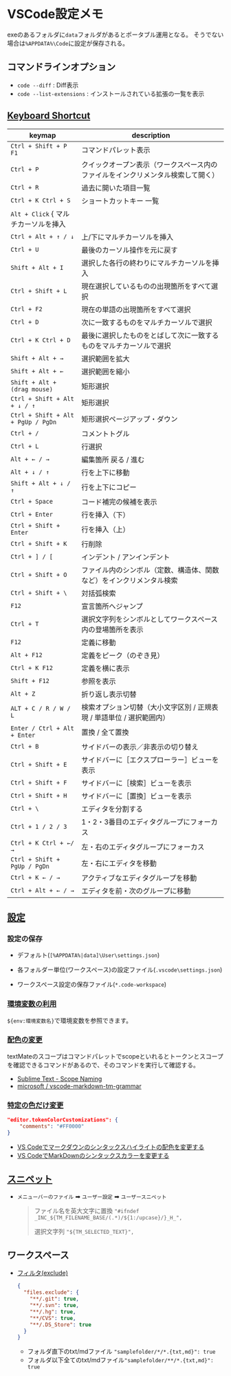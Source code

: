 # VSCode設定メモ

exeのあるフォルダに`data`フォルダがあるとポータブル運用となる。
そうでない場合は`%APPDATA%\Code`に設定が保存される。


## コマンドラインオプション

*	`code --diff` : Diff表示
*	`code --list-extensions` : インストールされている拡張の一覧を表示


## [Keyboard Shortcut](https://code.visualstudio.com/shortcuts/keyboard-shortcuts-windows.pdf)

| keymap	| description
| ------	| -----------
| `Ctrl + Shift + P` `F1` | コマンドパレット表示
| `Ctrl + P`	| クイックオープン表示（ワークスペース内のファイルをインクリメンタル検索して開く）
| `Ctrl + R`	| 過去に開いた項目一覧
| `Ctrl + K Ctrl + S`	| ショートカットキー 一覧
| `Alt + Click`	{ マルチカーソルを挿入
| `Ctrl + Alt + ↑ / ↓`	| 上/下にマルチカーソルを挿入
| `Ctrl + U`	| 最後のカーソル操作を元に戻す
| `Shift + Alt + I`	| 選択した各行の終わりにマルチカーソルを挿入
| `Ctrl + Shift + L`	| 現在選択しているものの出現箇所をすべて選択
| `Ctrl + F2`	| 現在の単語の出現箇所をすべて選択
| `Ctrl + D`	| 次に一致するものをマルチカーソルで選択
| `Ctrl + K Ctrl + D`	| 最後に選択したものをとばして次に一致するものをマルチカーソルで選択
| `Shift + Alt + →`	| 選択範囲を拡大
| `Shift + Alt + ←`	| 選択範囲を縮小
| `Shift + Alt + (drag mouse)`	| 矩形選択
| `Ctrl + Shift + Alt + ↓ / ↑`	| 矩形選択
| `Ctrl + Shift + Alt + PgUp / PgDn`	| 矩形選択ページアップ・ダウン
| `Ctrl + /`	| コメントトグル
| `Ctrl + L`	| 行選択
| `Alt + ← / →`	| 編集箇所 戻る / 進む
| `Alt + ↓ / ↑`	| 行を上下に移動
| `Shift + Alt + ↓ / ↑`	| 行を上下にコピー
| `Ctrl + Space`	| コード補完の候補を表示
| `Ctrl + Enter`	| 行を挿入（下）
| `Ctrl + Shift + Enter`	| 行を挿入（上）
| `Ctrl + Shift + K`	| 行削除
| `Ctrl + ] / [`	| インデント / アンインデント
| `Ctrl + Shift + O`	| ファイル内のシンボル（定数、構造体、関数など）をインクリメンタル検索
| `Ctrl + Shift + \`	| 対括弧検索
| `F12`	| 宣言箇所へジャンプ
| `Ctrl + T`	| 選択文字列をシンボルとしてワークスペース内の登場箇所を表示
| `F12`	| 定義に移動
| `Alt + F12`	| 定義をピーク（のぞき見）
| `Ctrl + K F12`	| 定義を横に表示
| `Shift + F12`	| 参照を表示
| `Alt + Z`	| 折り返し表示切替
| `ALT + C / R / W / L`	| 検索オプション切替（大小文字区別 / 正規表現 / 単語単位 / 選択範囲内）
| `Enter / Ctrl + Alt + Enter`	| 置換 / 全て置換
| `Ctrl + B`	| サイドバーの表示／非表示の切り替え
| `Ctrl + Shift + E`	| サイドバーに［エクスプローラー］ビューを表示
| `Ctrl + Shift + F`	| サイドバーに［検索］ビューを表示
| `Ctrl + Shift + H`	| サイドバーに［置換］ビューを表示
| `Ctrl + \`	| エディタを分割する
| `Ctrl + 1 / 2 / 3`	| 1・2・3番目のエディタグループにフォーカス
| `Ctrl + K Ctrl + ←/→`	| 左・右のエディタグループにフォーカス
| `Ctrl + Shift + PgUp / PgDn`	| 左・右にエディタを移動
| `Ctrl + K ← / →`	| アクティブなエディタグループを移動
| `Ctrl + Alt + ← / →`	| エディタを前・次のグループに移動


## [設定](https://code.visualstudio.com/docs/getstarted/settings)

### 設定の保存

*	デフォルト(`[%APPDATA%|data]\User\settings.json`)
*	各フォルダー単位(ワークスペース)の設定ファイル(`.vscode\settings.json`)

*	ワークスペース設定の保存ファイル(`*.code-workspace`)


### [環境変数の利用](https://wonwon-eater.com/vscode-environment-variable/)

`${env:環境変数名}`で環境変数を参照できます。


### [配色の変更](https://atmarkit.itmedia.co.jp/ait/articles/1710/20/news023.html)

textMateのスコープはコマンドパレットでscopeといれるとトークンとスコープを確認できるコマンドがあるので、そのコマンドを実行して確認する。

*	[Sublime Text - Scope Naming](https://www.sublimetext.com/docs/scope_naming.html)
*	[microsoft / vscode-markdown-tm-grammar](https://github.com/microsoft/vscode-markdown-tm-grammar/pull/13)


### [特定の色だけ変更](https://qiita.com/tattcho/items/bf35c93ce90fbbc581c1)

~~~json
"editor.tokenColorCustomizations": {
	"comments": "#FF0000"
}
~~~

*	[VS Codeでマークダウンのシンタックスハイライトの配色を変更する](https://scrapbox.io/rashitamemo/VS_Code%E3%81%A7%E3%83%9E%E3%83%BC%E3%82%AF%E3%83%80%E3%82%A6%E3%83%B3%E3%81%AE%E3%82%B7%E3%83%B3%E3%82%BF%E3%83%83%E3%82%AF%E3%82%B9%E3%83%8F%E3%82%A4%E3%83%A9%E3%82%A4%E3%83%88%E3%81%AE%E9%85%8D%E8%89%B2%E3%82%92%E5%A4%89%E6%9B%B4%E3%81%99%E3%82%8B)
*	[VS CodeでMarkDownのシンタックスカラーを変更する](https://scrapbox.io/rashitamemo/VS_Code%E3%81%A7MarkDown%E3%81%AE%E3%82%B7%E3%83%B3%E3%82%BF%E3%83%83%E3%82%AF%E3%82%B9%E3%82%AB%E3%83%A9%E3%83%BC%E3%82%92%E5%A4%89%E6%9B%B4%E3%81%99%E3%82%8B)


## [スニペット](https://code.visualstudio.com/docs/editor/userdefinedsnippets)

*	`メニューバーのファイル` ➡ `ユーザー設定` ➡ `ユーザースニペット`

	> ファイル名を英大文字に置換
	> `"#ifndef _INC_${TM_FILENAME_BASE/(.*)/${1:/upcase}/}_H_",`
	> 
	> 選択文字列
	> `"${TM_SELECTED_TEXT}",`


## ワークスペース

*	[フィルタ(exclude)](https://code.visualstudio.com/docs/editor/codebasics#_advanced-search-options)

	~~~json
	{
	  "files.exclude": {
	    "**/.git": true,
	    "**/.svn": true,
	    "**/.hg": true,
	    "**/CVS": true,
	    "**/.DS_Store": true
	  }
	}
	~~~

	- フォルダ直下のtxt/mdファイル `"samplefolder/*/*.{txt,md}": true`
	- フォルダ以下全てのtxt/mdファイル`"samplefolder/**/*.{txt,md}": true`
